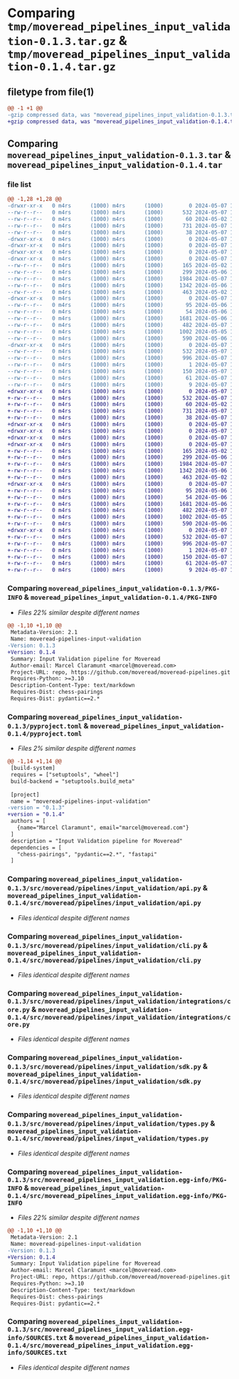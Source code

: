 # Comparing `tmp/moveread_pipelines_input_validation-0.1.3.tar.gz` & `tmp/moveread_pipelines_input_validation-0.1.4.tar.gz`

## filetype from file(1)

```diff
@@ -1 +1 @@
-gzip compressed data, was "moveread_pipelines_input_validation-0.1.3.tar", last modified: Tue May  7 14:36:18 2024, max compression
+gzip compressed data, was "moveread_pipelines_input_validation-0.1.4.tar", last modified: Tue May  7 14:42:40 2024, max compression
```

## Comparing `moveread_pipelines_input_validation-0.1.3.tar` & `moveread_pipelines_input_validation-0.1.4.tar`

### file list

```diff
@@ -1,28 +1,28 @@
-drwxr-xr-x   0 m4rs      (1000) m4rs      (1000)        0 2024-05-07 14:36:18.155176 moveread_pipelines_input_validation-0.1.3/
--rw-r--r--   0 m4rs      (1000) m4rs      (1000)      532 2024-05-07 14:36:18.155176 moveread_pipelines_input_validation-0.1.3/PKG-INFO
--rw-r--r--   0 m4rs      (1000) m4rs      (1000)       60 2024-05-02 17:57:44.000000 moveread_pipelines_input_validation-0.1.3/README.md
--rw-r--r--   0 m4rs      (1000) m4rs      (1000)      731 2024-05-07 14:36:14.000000 moveread_pipelines_input_validation-0.1.3/pyproject.toml
--rw-r--r--   0 m4rs      (1000) m4rs      (1000)       38 2024-05-07 14:36:18.155176 moveread_pipelines_input_validation-0.1.3/setup.cfg
-drwxr-xr-x   0 m4rs      (1000) m4rs      (1000)        0 2024-05-07 14:36:18.145176 moveread_pipelines_input_validation-0.1.3/src/
-drwxr-xr-x   0 m4rs      (1000) m4rs      (1000)        0 2024-05-07 14:36:18.145176 moveread_pipelines_input_validation-0.1.3/src/moveread/
-drwxr-xr-x   0 m4rs      (1000) m4rs      (1000)        0 2024-05-07 14:36:18.145176 moveread_pipelines_input_validation-0.1.3/src/moveread/pipelines/
-drwxr-xr-x   0 m4rs      (1000) m4rs      (1000)        0 2024-05-07 14:36:18.145176 moveread_pipelines_input_validation-0.1.3/src/moveread/pipelines/input_validation/
--rw-r--r--   0 m4rs      (1000) m4rs      (1000)      165 2024-05-02 18:38:03.000000 moveread_pipelines_input_validation-0.1.3/src/moveread/pipelines/input_validation/__init__.py
--rw-r--r--   0 m4rs      (1000) m4rs      (1000)      299 2024-05-06 10:40:17.000000 moveread_pipelines_input_validation-0.1.3/src/moveread/pipelines/input_validation/__init__.pyi
--rw-r--r--   0 m4rs      (1000) m4rs      (1000)     1984 2024-05-07 14:09:14.000000 moveread_pipelines_input_validation-0.1.3/src/moveread/pipelines/input_validation/api.py
--rw-r--r--   0 m4rs      (1000) m4rs      (1000)     1342 2024-05-06 11:30:25.000000 moveread_pipelines_input_validation-0.1.3/src/moveread/pipelines/input_validation/cli.py
--rw-r--r--   0 m4rs      (1000) m4rs      (1000)      463 2024-05-02 18:38:31.000000 moveread_pipelines_input_validation-0.1.3/src/moveread/pipelines/input_validation/clientgen_cli.py
-drwxr-xr-x   0 m4rs      (1000) m4rs      (1000)        0 2024-05-07 14:36:18.145176 moveread_pipelines_input_validation-0.1.3/src/moveread/pipelines/input_validation/integrations/
--rw-r--r--   0 m4rs      (1000) m4rs      (1000)       95 2024-05-06 10:34:33.000000 moveread_pipelines_input_validation-0.1.3/src/moveread/pipelines/input_validation/integrations/__init__.py
--rw-r--r--   0 m4rs      (1000) m4rs      (1000)       54 2024-05-06 10:34:33.000000 moveread_pipelines_input_validation-0.1.3/src/moveread/pipelines/input_validation/integrations/__init__.pyi
--rw-r--r--   0 m4rs      (1000) m4rs      (1000)     1681 2024-05-06 10:37:33.000000 moveread_pipelines_input_validation-0.1.3/src/moveread/pipelines/input_validation/integrations/core.py
--rw-r--r--   0 m4rs      (1000) m4rs      (1000)      482 2024-05-07 14:09:28.000000 moveread_pipelines_input_validation-0.1.3/src/moveread/pipelines/input_validation/main.py
--rw-r--r--   0 m4rs      (1000) m4rs      (1000)     1002 2024-05-05 16:23:49.000000 moveread_pipelines_input_validation-0.1.3/src/moveread/pipelines/input_validation/sdk.py
--rw-r--r--   0 m4rs      (1000) m4rs      (1000)      590 2024-05-06 13:19:11.000000 moveread_pipelines_input_validation-0.1.3/src/moveread/pipelines/input_validation/types.py
-drwxr-xr-x   0 m4rs      (1000) m4rs      (1000)        0 2024-05-07 14:36:18.155176 moveread_pipelines_input_validation-0.1.3/src/moveread_pipelines_input_validation.egg-info/
--rw-r--r--   0 m4rs      (1000) m4rs      (1000)      532 2024-05-07 14:36:18.000000 moveread_pipelines_input_validation-0.1.3/src/moveread_pipelines_input_validation.egg-info/PKG-INFO
--rw-r--r--   0 m4rs      (1000) m4rs      (1000)      996 2024-05-07 14:36:18.000000 moveread_pipelines_input_validation-0.1.3/src/moveread_pipelines_input_validation.egg-info/SOURCES.txt
--rw-r--r--   0 m4rs      (1000) m4rs      (1000)        1 2024-05-07 14:36:18.000000 moveread_pipelines_input_validation-0.1.3/src/moveread_pipelines_input_validation.egg-info/dependency_links.txt
--rw-r--r--   0 m4rs      (1000) m4rs      (1000)      150 2024-05-07 14:36:18.000000 moveread_pipelines_input_validation-0.1.3/src/moveread_pipelines_input_validation.egg-info/entry_points.txt
--rw-r--r--   0 m4rs      (1000) m4rs      (1000)       61 2024-05-07 14:36:18.000000 moveread_pipelines_input_validation-0.1.3/src/moveread_pipelines_input_validation.egg-info/requires.txt
--rw-r--r--   0 m4rs      (1000) m4rs      (1000)        9 2024-05-07 14:36:18.000000 moveread_pipelines_input_validation-0.1.3/src/moveread_pipelines_input_validation.egg-info/top_level.txt
+drwxr-xr-x   0 m4rs      (1000) m4rs      (1000)        0 2024-05-07 14:42:40.780961 moveread_pipelines_input_validation-0.1.4/
+-rw-r--r--   0 m4rs      (1000) m4rs      (1000)      532 2024-05-07 14:42:40.780961 moveread_pipelines_input_validation-0.1.4/PKG-INFO
+-rw-r--r--   0 m4rs      (1000) m4rs      (1000)       60 2024-05-02 17:57:44.000000 moveread_pipelines_input_validation-0.1.4/README.md
+-rw-r--r--   0 m4rs      (1000) m4rs      (1000)      731 2024-05-07 14:42:38.000000 moveread_pipelines_input_validation-0.1.4/pyproject.toml
+-rw-r--r--   0 m4rs      (1000) m4rs      (1000)       38 2024-05-07 14:42:40.780961 moveread_pipelines_input_validation-0.1.4/setup.cfg
+drwxr-xr-x   0 m4rs      (1000) m4rs      (1000)        0 2024-05-07 14:42:40.770961 moveread_pipelines_input_validation-0.1.4/src/
+drwxr-xr-x   0 m4rs      (1000) m4rs      (1000)        0 2024-05-07 14:42:40.770961 moveread_pipelines_input_validation-0.1.4/src/moveread/
+drwxr-xr-x   0 m4rs      (1000) m4rs      (1000)        0 2024-05-07 14:42:40.770961 moveread_pipelines_input_validation-0.1.4/src/moveread/pipelines/
+drwxr-xr-x   0 m4rs      (1000) m4rs      (1000)        0 2024-05-07 14:42:40.770961 moveread_pipelines_input_validation-0.1.4/src/moveread/pipelines/input_validation/
+-rw-r--r--   0 m4rs      (1000) m4rs      (1000)      165 2024-05-02 18:38:03.000000 moveread_pipelines_input_validation-0.1.4/src/moveread/pipelines/input_validation/__init__.py
+-rw-r--r--   0 m4rs      (1000) m4rs      (1000)      299 2024-05-06 10:40:17.000000 moveread_pipelines_input_validation-0.1.4/src/moveread/pipelines/input_validation/__init__.pyi
+-rw-r--r--   0 m4rs      (1000) m4rs      (1000)     1984 2024-05-07 14:09:14.000000 moveread_pipelines_input_validation-0.1.4/src/moveread/pipelines/input_validation/api.py
+-rw-r--r--   0 m4rs      (1000) m4rs      (1000)     1342 2024-05-06 11:30:25.000000 moveread_pipelines_input_validation-0.1.4/src/moveread/pipelines/input_validation/cli.py
+-rw-r--r--   0 m4rs      (1000) m4rs      (1000)      463 2024-05-02 18:38:31.000000 moveread_pipelines_input_validation-0.1.4/src/moveread/pipelines/input_validation/clientgen_cli.py
+drwxr-xr-x   0 m4rs      (1000) m4rs      (1000)        0 2024-05-07 14:42:40.770961 moveread_pipelines_input_validation-0.1.4/src/moveread/pipelines/input_validation/integrations/
+-rw-r--r--   0 m4rs      (1000) m4rs      (1000)       95 2024-05-06 10:34:33.000000 moveread_pipelines_input_validation-0.1.4/src/moveread/pipelines/input_validation/integrations/__init__.py
+-rw-r--r--   0 m4rs      (1000) m4rs      (1000)       54 2024-05-06 10:34:33.000000 moveread_pipelines_input_validation-0.1.4/src/moveread/pipelines/input_validation/integrations/__init__.pyi
+-rw-r--r--   0 m4rs      (1000) m4rs      (1000)     1681 2024-05-06 10:37:33.000000 moveread_pipelines_input_validation-0.1.4/src/moveread/pipelines/input_validation/integrations/core.py
+-rw-r--r--   0 m4rs      (1000) m4rs      (1000)      482 2024-05-07 14:09:28.000000 moveread_pipelines_input_validation-0.1.4/src/moveread/pipelines/input_validation/main.py
+-rw-r--r--   0 m4rs      (1000) m4rs      (1000)     1002 2024-05-05 16:23:49.000000 moveread_pipelines_input_validation-0.1.4/src/moveread/pipelines/input_validation/sdk.py
+-rw-r--r--   0 m4rs      (1000) m4rs      (1000)      590 2024-05-06 13:19:11.000000 moveread_pipelines_input_validation-0.1.4/src/moveread/pipelines/input_validation/types.py
+drwxr-xr-x   0 m4rs      (1000) m4rs      (1000)        0 2024-05-07 14:42:40.780961 moveread_pipelines_input_validation-0.1.4/src/moveread_pipelines_input_validation.egg-info/
+-rw-r--r--   0 m4rs      (1000) m4rs      (1000)      532 2024-05-07 14:42:40.000000 moveread_pipelines_input_validation-0.1.4/src/moveread_pipelines_input_validation.egg-info/PKG-INFO
+-rw-r--r--   0 m4rs      (1000) m4rs      (1000)      996 2024-05-07 14:42:40.000000 moveread_pipelines_input_validation-0.1.4/src/moveread_pipelines_input_validation.egg-info/SOURCES.txt
+-rw-r--r--   0 m4rs      (1000) m4rs      (1000)        1 2024-05-07 14:42:40.000000 moveread_pipelines_input_validation-0.1.4/src/moveread_pipelines_input_validation.egg-info/dependency_links.txt
+-rw-r--r--   0 m4rs      (1000) m4rs      (1000)      150 2024-05-07 14:42:40.000000 moveread_pipelines_input_validation-0.1.4/src/moveread_pipelines_input_validation.egg-info/entry_points.txt
+-rw-r--r--   0 m4rs      (1000) m4rs      (1000)       61 2024-05-07 14:42:40.000000 moveread_pipelines_input_validation-0.1.4/src/moveread_pipelines_input_validation.egg-info/requires.txt
+-rw-r--r--   0 m4rs      (1000) m4rs      (1000)        9 2024-05-07 14:42:40.000000 moveread_pipelines_input_validation-0.1.4/src/moveread_pipelines_input_validation.egg-info/top_level.txt
```

### Comparing `moveread_pipelines_input_validation-0.1.3/PKG-INFO` & `moveread_pipelines_input_validation-0.1.4/PKG-INFO`

 * *Files 22% similar despite different names*

```diff
@@ -1,10 +1,10 @@
 Metadata-Version: 2.1
 Name: moveread-pipelines-input-validation
-Version: 0.1.3
+Version: 0.1.4
 Summary: Input Validation pipeline for Moveread
 Author-email: Marcel Claramunt <marcel@moveread.com>
 Project-URL: repo, https://github.com/moveread/moveread-pipelines.git
 Requires-Python: >=3.10
 Description-Content-Type: text/markdown
 Requires-Dist: chess-pairings
 Requires-Dist: pydantic==2.*
```

### Comparing `moveread_pipelines_input_validation-0.1.3/pyproject.toml` & `moveread_pipelines_input_validation-0.1.4/pyproject.toml`

 * *Files 2% similar despite different names*

```diff
@@ -1,14 +1,14 @@
 [build-system]
 requires = ["setuptools", "wheel"]
 build-backend = "setuptools.build_meta"
 
 [project]
 name = "moveread-pipelines-input-validation"
-version = "0.1.3"
+version = "0.1.4"
 authors = [
   {name="Marcel Claramunt", email="marcel@moveread.com"}
 ]
 description = "Input Validation pipeline for Moveread"
 dependencies = [
   "chess-pairings", "pydantic==2.*", "fastapi"
 ]
```

### Comparing `moveread_pipelines_input_validation-0.1.3/src/moveread/pipelines/input_validation/api.py` & `moveread_pipelines_input_validation-0.1.4/src/moveread/pipelines/input_validation/api.py`

 * *Files identical despite different names*

### Comparing `moveread_pipelines_input_validation-0.1.3/src/moveread/pipelines/input_validation/cli.py` & `moveread_pipelines_input_validation-0.1.4/src/moveread/pipelines/input_validation/cli.py`

 * *Files identical despite different names*

### Comparing `moveread_pipelines_input_validation-0.1.3/src/moveread/pipelines/input_validation/integrations/core.py` & `moveread_pipelines_input_validation-0.1.4/src/moveread/pipelines/input_validation/integrations/core.py`

 * *Files identical despite different names*

### Comparing `moveread_pipelines_input_validation-0.1.3/src/moveread/pipelines/input_validation/sdk.py` & `moveread_pipelines_input_validation-0.1.4/src/moveread/pipelines/input_validation/sdk.py`

 * *Files identical despite different names*

### Comparing `moveread_pipelines_input_validation-0.1.3/src/moveread/pipelines/input_validation/types.py` & `moveread_pipelines_input_validation-0.1.4/src/moveread/pipelines/input_validation/types.py`

 * *Files identical despite different names*

### Comparing `moveread_pipelines_input_validation-0.1.3/src/moveread_pipelines_input_validation.egg-info/PKG-INFO` & `moveread_pipelines_input_validation-0.1.4/src/moveread_pipelines_input_validation.egg-info/PKG-INFO`

 * *Files 22% similar despite different names*

```diff
@@ -1,10 +1,10 @@
 Metadata-Version: 2.1
 Name: moveread-pipelines-input-validation
-Version: 0.1.3
+Version: 0.1.4
 Summary: Input Validation pipeline for Moveread
 Author-email: Marcel Claramunt <marcel@moveread.com>
 Project-URL: repo, https://github.com/moveread/moveread-pipelines.git
 Requires-Python: >=3.10
 Description-Content-Type: text/markdown
 Requires-Dist: chess-pairings
 Requires-Dist: pydantic==2.*
```

### Comparing `moveread_pipelines_input_validation-0.1.3/src/moveread_pipelines_input_validation.egg-info/SOURCES.txt` & `moveread_pipelines_input_validation-0.1.4/src/moveread_pipelines_input_validation.egg-info/SOURCES.txt`

 * *Files identical despite different names*

